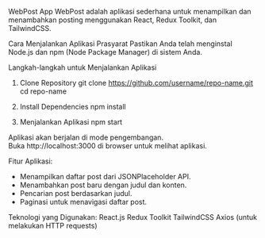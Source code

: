 WebPost App
WebPost adalah aplikasi sederhana untuk menampilkan dan menambahkan posting menggunakan React, Redux Toolkit, dan TailwindCSS.

Cara Menjalankan Aplikasi
Prasyarat
Pastikan Anda telah menginstal Node.js dan npm (Node Package Manager) di sistem Anda.

Langkah-langkah untuk Menjalankan Aplikasi

1. Clone Repository
git clone https://github.com/username/repo-name.git
cd repo-name

2. Install Dependencies
npm install

3. Menjalankan Aplikasi
npm start

Aplikasi akan berjalan di mode pengembangan.<br />
Buka http://localhost:3000 di browser untuk melihat aplikasi.

Fitur Aplikasi:
* Menampilkan daftar post dari JSONPlaceholder API.
* Menambahkan post baru dengan judul dan konten.
* Pencarian post berdasarkan judul.
* Paginasi untuk menavigasi daftar post.


Teknologi yang Digunakan:
React.js
Redux Toolkit
TailwindCSS
Axios (untuk melakukan HTTP requests)